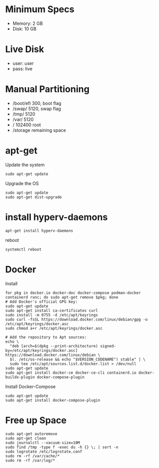 # Minimum Specs
- Memory: 2 GB
- Disk: 10 GB

# Live Disk
- user: user
- pass: live

# Manual Partitioning
- /boot/efi 300, boot flag
- /swap/ 5120, swap flag
- /tmp/ 5120
- /var/ 5120
- / 102400 root
- /storage remaining space

# apt-get
Update the system
```
sudo apt-get update
```

Upgrade the OS
```
sudo apt-get update
sudo apt-get dist-upgrade
```

# install hyperv-daemons
```
apt-get install hyperv-daemons
```

reboot 
```
systemctl reboot
 ```

# Docker
Install
```
for pkg in docker.io docker-doc docker-compose podman-docker containerd runc; do sudo apt-get remove $pkg; done
# Add Docker's official GPG key:
sudo apt-get update
sudo apt-get install ca-certificates curl
sudo install -m 0755 -d /etc/apt/keyrings
sudo curl -fsSL https://download.docker.com/linux/debian/gpg -o /etc/apt/keyrings/docker.asc
sudo chmod a+r /etc/apt/keyrings/docker.asc

# Add the repository to Apt sources:
echo \
  "deb [arch=$(dpkg --print-architecture) signed-by=/etc/apt/keyrings/docker.asc] https://download.docker.com/linux/debian \
  $(. /etc/os-release && echo "$VERSION_CODENAME") stable" | \
  sudo tee /etc/apt/sources.list.d/docker.list > /dev/null
sudo apt-get update
sudo apt-get install docker-ce docker-ce-cli containerd.io docker-buildx-plugin docker-compose-plugin
```

Install Docker-Compose
```
sudo apt-get update
sudo apt-get install docker-compose-plugin
```

# Free up Space
```
sudo apt-get autoremove
sudo apt-get clean
sudo journalctl --vacuum-size=10M
sudo find /tmp -type f -exec du -h {} \; | sort -n
sudo logrotate /etc/logrotate.conf
sudo rm -rf /var/cache/*
sudo rm -rf /var/log/*
```